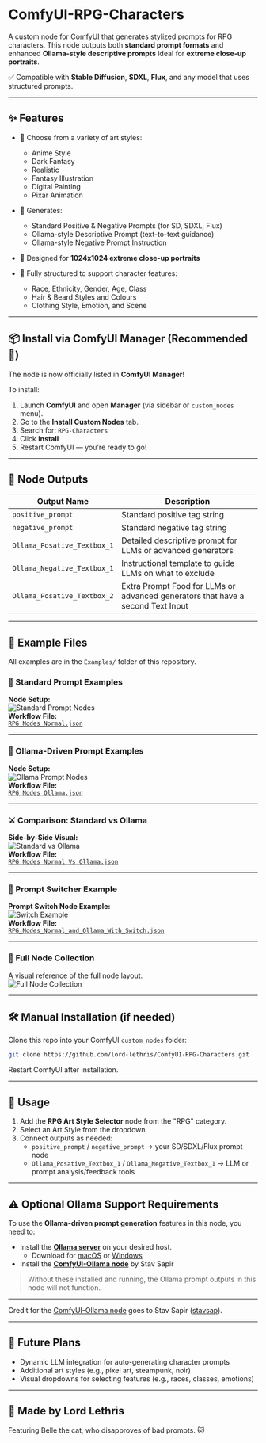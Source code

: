 # ComfyUI-RPG-Characters

A custom node for [ComfyUI](https://github.com/comfyanonymous/ComfyUI) that generates stylized prompts for RPG characters. This node outputs both **standard prompt formats** and enhanced **Ollama-style descriptive prompts** ideal for **extreme close-up portraits**.

✅ Compatible with **Stable Diffusion**, **SDXL**, **Flux**, and any model that uses structured prompts.

---

## ✨ Features

- 🎨 Choose from a variety of art styles:
  - Anime Style
  - Dark Fantasy
  - Realistic
  - Fantasy Illustration
  - Digital Painting
  - Pixar Animation

- 🧠 Generates:
  - Standard Positive & Negative Prompts (for SD, SDXL, Flux)
  - Ollama-style Descriptive Prompt (text-to-text guidance)
  - Ollama-style Negative Prompt Instruction

- 📸 Designed for **1024x1024 extreme close-up portraits**
- 📄 Fully structured to support character features:
  - Race, Ethnicity, Gender, Age, Class
  - Hair & Beard Styles and Colours
  - Clothing Style, Emotion, and Scene

---

## 📦 Install via ComfyUI Manager (Recommended 🎉)

The node is now officially listed in **ComfyUI Manager**!

To install:

1. Launch **ComfyUI** and open **Manager** (via sidebar or `custom_nodes` menu).
2. Go to the **Install Custom Nodes** tab.
3. Search for: `RPG-Characters`
4. Click **Install**
5. Restart ComfyUI — you're ready to go!

---

## 🧱 Node Outputs

| Output Name                  | Description |
|-----------------------------|-------------|
| `positive_prompt`            | Standard positive tag string |
| `negative_prompt`            | Standard negative tag string |
| `Ollama_Posative_Textbox_1` | Detailed descriptive prompt for LLMs or advanced generators |
| `Ollama_Negative_Textbox_1` | Instructional template to guide LLMs on what to exclude |
| `Ollama_Posative_Textbox_2` | Extra Prompt Food for LLMs or advanced generators that have a second Text Input|

---

## 📂 Example Files

All examples are in the `Examples/` folder of this repository.

### 🧠 Standard Prompt Examples

**Node Setup:**  
![Standard Prompt Nodes](Examples/RPG_Standard.png)  
**Workflow File:**  
[`RPG_Nodes_Normal.json`](Examples/RPG_Nodes_Normal.json)

---

### 🧠 Ollama-Driven Prompt Examples

**Node Setup:**  
![Ollama Prompt Nodes](Examples/RPG_Ollama.png)  
**Workflow File:**  
[`RPG_Nodes_Ollama.json`](Examples/RPG_Nodes_Ollama.json)

---

### ⚔️ Comparison: Standard vs Ollama

**Side-by-Side Visual:**  
![Standard vs Ollama](Examples/RPG_Standard_Vs_Ollama.png)  
**Workflow File:**  
[`RPG_Nodes_Normal_Vs_Ollama.json`](Examples/RPG_Nodes_Normal_Vs_Ollama.json)

---

### 🔁 Prompt Switcher Example

**Prompt Switch Node Example:**  
![Switch Example](Examples/RPG_Nodes_Normal_and_Ollama_With_Switch.png)  
**Workflow File:**  
[`RPG_Nodes_Normal_and_Ollama_With_Switch.json`](Examples/RPG_Nodes_Normal_and_Ollama_With_Switch.json)

---

### 🧩 Full Node Collection

A visual reference of the full node layout.  
![Full Node Collection](Examples/Nodes_Collection.png)

---

## 🛠️ Manual Installation (if needed)

Clone this repo into your ComfyUI `custom_nodes` folder:

```bash
git clone https://github.com/lord-lethris/ComfyUI-RPG-Characters.git
```

Restart ComfyUI after installation.

---

## 🧠 Usage

1. Add the **RPG Art Style Selector** node from the "RPG" category.  
2. Select an Art Style from the dropdown.  
3. Connect outputs as needed:  
   - `positive_prompt` / `negative_prompt` → your SD/SDXL/Flux prompt node  
   - `Ollama_Posative_Textbox_1` / `Ollama_Negative_Textbox_1` → LLM or prompt analysis/feedback tools

---

## ⚠️ Optional Ollama Support Requirements

To use the **Ollama-driven prompt generation** features in this node, you need to:

- Install the [**Ollama server**](https://ollama.com/) on your desired host.
  - Download for [macOS](https://ollama.com/download/mac) or [Windows](https://ollama.com/download/windows)
- Install the [**ComfyUI-Ollama node**](https://github.com/stavsap/comfyui-ollama) by Stav Sapir

> Without these installed and running, the Ollama prompt outputs in this node will not function.

---

Credit for the [ComfyUI-Ollama node](https://github.com/stavsap/comfyui-ollama) goes to Stav Sapir ([stavsap](https://github.com/stavsap)).

---

## 🔮 Future Plans

- Dynamic LLM integration for auto-generating character prompts  
- Additional art styles (e.g., pixel art, steampunk, noir)  
- Visual dropdowns for selecting features (e.g., races, classes, emotions)

---

## 🐾 Made by Lord Lethris

Featuring Belle the cat, who disapproves of bad prompts. 🐱
